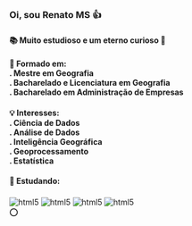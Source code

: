 <h3 align="left"> Oi, sou Renato MS 👍 </h3>
<h4 align="left"> 📚 Muito estudioso e um eterno curioso 🚀 </h4>

<h4 align="left"> 🏅 Formado em: 
<br> . Mestre em Geografia
<br> . Bacharelado e Licenciatura em Geografia
<br> . Bacharelado em Administração de Empresas
</h4>

<h4 align="left"> 💡 Interesses:
<br> . Ciência de Dados
<br> . Análise de Dados 
<br> . Inteligência Geográfica 
<br> . Geoprocessamento
<br> . Estatística
</h4>

<h4 align="left"> 🔎 Estudando: </h4>
<div style="display: inline_block">
<img align="center" alt="html5" src="https://img.shields.io/badge/Python-3776AB?style=for-the-badge&logo=python&logoColor=white"/>
<img align="center" alt="html5" src="https://img.shields.io/badge/R-276DC3?style=for-the-badge&logo=r&logoColor=white"/>
<img align="center" alt="html5" src="https://img.shields.io/badge/Microsoft_SQL_Server-CC2927?style=for-the-badge&logo=microsoft-sql-server&logoColor=white"/>
<img align="center" alt="html5" src="https://img.shields.io/badge/PostgreSQL-316192?style=for-the-badge&logo=postgresql&logoColor=white"/>
</div>
⭕
